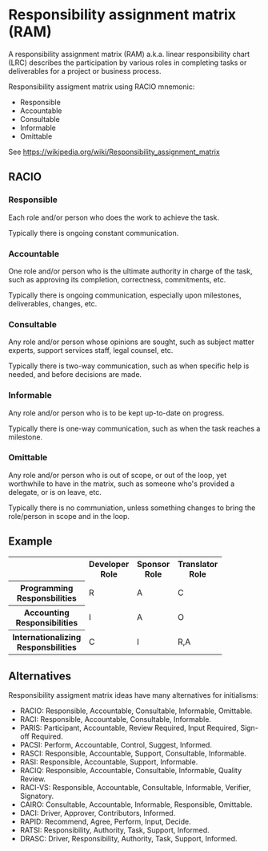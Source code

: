 <!--
  * browser: responsibility-assignment-matrix
  * tracker: f44c30d1b876f8987cf78c727e573542
  * version: 3.3.0
  * updated: 2018-02-24T03:07:24Z
  * contact: Joel Parker Henderson (http://joelparkerhenderson.com)
  * options: commentable
-->

# Responsibility assignment matrix (RAM)

A responsibility assignment matrix (RAM) a.k.a. linear responsibility chart (LRC) describes the participation by various roles in completing tasks or deliverables for a project or business process.

Responsibility assigment matrix using RACIO mnemonic:

* Responsible
* Accountable
* Consultable
* Informable
* Omittable

See https://wikipedia.org/wiki/Responsibility_assignment_matrix


## RACIO


### Responsible

Each role and/or person who does the work to achieve the task.

Typically there is ongoing constant communication.


### Accountable

One role and/or person who is the ultimate authority in charge of the task, such as approving its completion, correctness, commitments, etc.

Typically there is ongoing communication, especially upon milestones, deliverables, changes, etc.


### Consultable

Any role and/or person whose opinions are sought, such as subject matter experts, support services staff, legal counsel, etc.

Typically there is two-way communication, such as when specific help is needed, and before decisions are made.


### Informable

Any role and/or person who is to be kept up-to-date on progress.

Typically there is one-way communication, such as when the task reaches a milestone.


### Omittable

Any role and/or person who is out of scope, or out of the loop, yet worthwhile to have in the matrix, such as someone who's provided a delegate, or is on leave, etc.

Typically there is no communiation, unless something changes to bring the role/person in scope and in the loop.


## Example

<table>
<tr>
<th></th>
<th>Developer<br>Role</th>
<th>Sponsor<br>Role</th>
<th>Translator<br>Role</th>
</tr>

<tr>
<th>Programming<br>Responsbilities</th>
<td>R</td>
<td>A</td>
<td>C</td>
</tr>

<tr>
<th>Accounting<br>Responsibilities</th>
<td>I</td>
<td>A</td>
<td>O</td>
</tr>

<tr>
<th>Internationalizing<br>Responsbilities</th>
<td>C</td>
<td>I</td>
<td>R,A</td>
</tr>

</table>


## Alternatives

Responsibility assigment matrix ideas have many alternatives for initialisms:

* RACIO: Responsible, Accountable, Consultable, Informable, Omittable.
* RACI: Responsible, Accountable, Consultable, Informable.
* PARIS: Participant, Accountable, Review Required, Input Required, Sign-off Required.
* PACSI: Perform, Accountable, Control, Suggest, Informed.
* RASCI: Responsible, Accountable, Support, Consultable, Informable.
* RASI: Responsible, Accountable, Support, Informable.
* RACIQ: Responsible, Accountable, Consultable, Informable, Quality Review.
* RACI-VS:  Responsible, Accountable, Consultable, Informable, Verifier, Signatory.
* CAIRO: Consultable, Accountable,  Informable, Responsible, Omittable.
* DACI: Driver, Approver, Contributors, Informed.
* RAPID: Recommend, Agree, Perform, Input, Decide.
* RATSI: Responsibility, Authority, Task, Support, Informed.
* DRASC: Driver, Responsibility, Authority, Task, Support, Informed.
